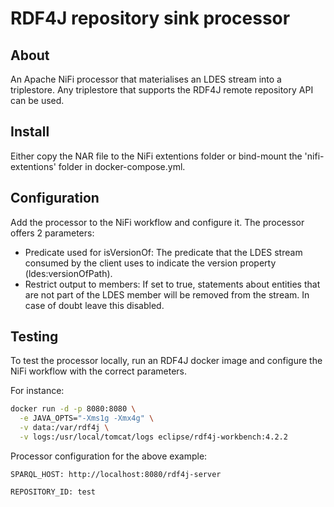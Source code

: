 # RDF4J repository sink processor
## About
An Apache NiFi processor that materialises an LDES stream into a triplestore.
Any triplestore that supports the RDF4J remote repository API can be used.

## Install
Either copy the NAR file to the NiFi extentions folder or bind-mount the 'nifi-extentions' folder in docker-compose.yml.

## Configuration
Add the processor to the NiFi workflow and configure it. The processor offers 2 parameters:

 - Predicate used for isVersionOf: The predicate that the LDES stream consumed by the client uses to indicate the version property (ldes:versionOfPath).
 - Restrict output to members: If set to true, statements about entities that are not part of the LDES member will be removed from the stream. In case of doubt leave this disabled.

## Testing
To test the processor locally, run an RDF4J docker image and configure the NiFi workflow with the correct parameters.

For instance:

```bash
docker run -d -p 8080:8080 \
  -e JAVA_OPTS="-Xms1g -Xmx4g" \
  -v data:/var/rdf4j \
  -v logs:/usr/local/tomcat/logs eclipse/rdf4j-workbench:4.2.2
```

Processor configuration for the above example:

`SPARQL_HOST: http://localhost:8080/rdf4j-server`

`REPOSITORY_ID: test`
